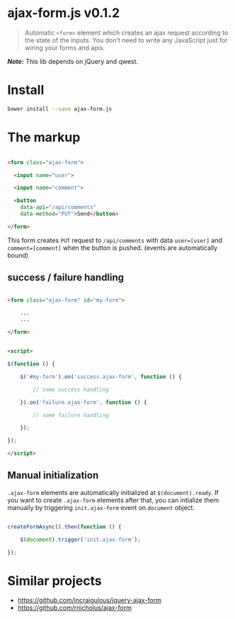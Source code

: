 # ajax-form.js v0.1.2

> Automatic `<form>` element which creates an ajax request according to the state of the inputs.
> You don't need to write any JavaScript just for wiring your forms and apis.

***Note:*** This lib depends on jQuery and qwest.

# Install

```sh
bower install --save ajax-form.js
```


# The markup

```html

<form class="ajax-form">

  <input name="user">

  <input name="comment">

  <button
    data-api="/api/comments"
    data-method="PUT">Send</button>

</form>
```

This form creates `PUT` request to `/api/comments` with data `user=[user]` and `comment=[comment]` when the button is pushed. (events are automatically bound)

## success / failure handling

```html

<form class="ajax-form" id="my-form">

    ...
    ...

</form>


<script>

$(function () {

    $('#my-form').on('success.ajax-form', function () {

        // some success handling

    }).on('failure.ajax-form', function () {

        // some failure handling

    });

});

</script>
```


## Manual initialization

`.ajax-form` elements are automatically initialized at `$(document).ready`. If you want to create `.ajax-form` elements after that, you can intialize them manually by triggering `init.ajax-form` event on `document` object.

```js

createFormAsync().then(function () {

    $(document).trigger('init.ajax-form');

});

```



# Similar projects

- https://github.com/incraigulous/jquery-ajax-form
- https://github.com/rnicholus/ajax-form
